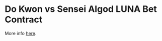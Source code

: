 # Do Kwon vs Sensei Algod LUNA Bet Contract

More info [here](https://twitter.com/stablekwon/status/1503264558160375810).
